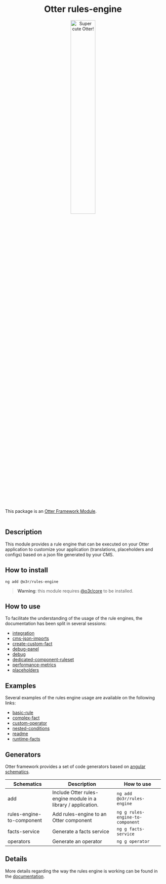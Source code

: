 <h1 align="center">Otter rules-engine</h1>
<p align="center">
  <img src="https://raw.githubusercontent.com/AmadeusITGroup/otter/main/assets/logo/otter.png" alt="Super cute Otter!" width="40%"/>
</p>

This package is an [Otter Framework Module](https://github.com/AmadeusITGroup/otter/tree/main/docs/core/MODULE.md).
<br />
<br />

## Description

This module provides a rule engine that can be executed on your Otter application to customize your application (translations,
placeholders and configs) based on a json file generated by your CMS.

## How to install

```shell
ng add @o3r/rules-engine
```

> **Warning**: this module requires [@o3r/core](https://www.npmjs.com/package/@o3r/core) to be installed.

## How to use

To facilitate the understanding of the usage of the rule engines, the documentation has been split in several sessions:

- [integration](https://github.com/AmadeusITGroup/otter/tree/main/docs/rules-engine/how-to-use/integration.md)
- [cms-json-imports](https://github.com/AmadeusITGroup/otter/tree/main/docs/rules-engine/how-to-use/cms-json-imports.md)
- [create-custom-fact](https://github.com/AmadeusITGroup/otter/tree/main/docs/rules-engine/how-to-use/create-custom-fact.md)
- [debug-panel](https://github.com/AmadeusITGroup/otter/tree/main/docs/rules-engine/how-to-use/debug-panel.md)
- [debug](https://github.com/AmadeusITGroup/otter/tree/main/docs/rules-engine/how-to-use/debug.md)
- [dedicated-component-ruleset](https://github.com/AmadeusITGroup/otter/tree/main/docs/rules-engine/how-to-use/dedicated-component-ruleset.md)
- [performance-metrics](https://github.com/AmadeusITGroup/otter/tree/main/docs/rules-engine/how-to-use/performance-metrics.md)
- [placeholders](https://github.com/AmadeusITGroup/otter/tree/main/docs/rules-engine/how-to-use/placeholders.md)

## Examples

Several examples of the rules engine usage are available on the following links:

- [basic-rule](https://github.com/AmadeusITGroup/otter/tree/main/docs/rules-engine/examples/basic-rule.md)
- [complex-fact](https://github.com/AmadeusITGroup/otter/tree/main/docs/rules-engine/examples/complex-fact.md)
- [custom-operator](https://github.com/AmadeusITGroup/otter/tree/main/docs/rules-engine/examples/custom-operator.md)
- [nested-conditions](https://github.com/AmadeusITGroup/otter/tree/main/docs/rules-engine/examples/nested-conditions.md)
- [readme](https://github.com/AmadeusITGroup/otter/tree/main/docs/rules-engine/examples/readme.md)
- [runtime-facts](https://github.com/AmadeusITGroup/otter/tree/main/docs/rules-engine/examples/runtime-facts.md)

## Generators

Otter framework provides a set of code generators based on [angular schematics](https://angular.io/guide/schematics).

| Schematics                | Description                                                   | How to use                       |
|---------------------------|---------------------------------------------------------------|----------------------------------|
| add                       | Include Otter rules-engine module in a library / application. | `ng add @o3r/rules-engine`       |
| rules-engine-to-component | Add rules-engine to an Otter component                        | `ng g rules-engine-to-component` |
| facts-service             | Generate a facts service                                      | `ng g facts-service`             |
| operators                 | Generate an operator                                          | `ng g operator`                  |

## Details

More details regarding the way the rules engine is working can be found in the [documentation](https://github.com/AmadeusITGroup/otter/tree/main/docs/rules-engine/).
